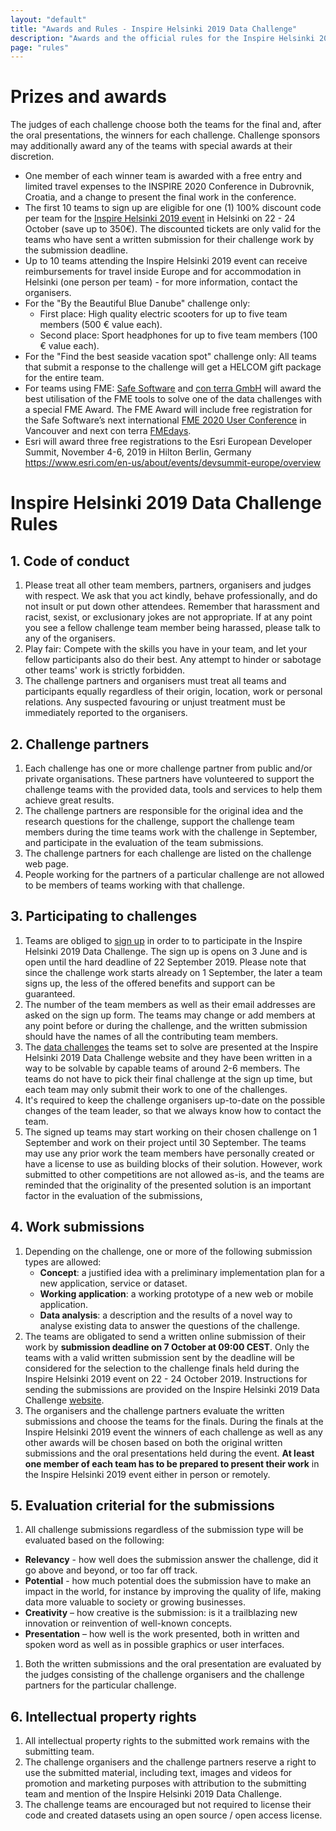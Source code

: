 ```yaml
---
layout: "default"
title: "Awards and Rules - Inspire Helsinki 2019 Data Challenge"
description: "Awards and the official rules for the Inspire Helsinki 2019 Data Challenge competition"
page: "rules"
---
```

# Prizes and awards
The judges of each challenge choose both the teams for the final and, after the oral presentations, the winners for each challenge. Challenge sponsors may additionally award any of the teams with special awards at their discretion.
* One member of each winner team is awarded with a free entry and limited travel expenses to the INSPIRE 2020 Conference in Dubrovnik, Croatia,
and a change to present the final work in the conference.
* The first 10 teams to sign up are eligible for one (1) 100% discount code per team for the
[Inspire Helsinki 2019 event](https://www.inspire-helsinki-2019.fi/) in Helsinki on 22 - 24 October (save up to 350€). The discounted tickets are only valid for the teams who have sent a written submission for their challenge work by the submission deadline.
* Up to 10 teams attending the Inspire Helsinki 2019 event can receive reimbursements for travel inside Europe and for accommodation in Helsinki (one person per team) - for more information, contact the organisers.
* For the "By the Beautiful Blue Danube" challenge only:
   * First place: High quality electric scooters for up to five team members (500 € value each).
   * Second place: Sport headphones for up to five team members (100 € value each).
* For the "Find the best seaside vacation spot" challenge only: All teams that submit a response to the challenge will get a HELCOM gift package for the entire team.
* For teams using FME: [Safe Software](https://www.safe.com/) and [con terra GmbH](https://conterra.de/) will award the best utilisation of the FME tools to solve one of the data challenges with a special FME Award. The FME Award will include free registration for the Safe Software’s next international [FME 2020 User Conference](https://www.safe.com/fmeuc/) in Vancouver and next con terra [FMEdays](https://www.con-terra.com/fmedays).
* Esri will award three free registrations to the Esri European Developer Summit, November 4-6, 2019 in Hilton Berlin, Germany
https://www.esri.com/en-us/about/events/devsummit-europe/overview

# Inspire Helsinki 2019 Data Challenge Rules

## 1. Code of conduct
1. Please treat all other team members, partners, organisers and judges with respect.  We ask that you act kindly, behave professionally, and do not insult or put down other attendees.  Remember that harassment and racist, sexist, or exclusionary jokes are not appropriate. If at any point you see a fellow challenge team member being harassed, please talk to any of the organisers.
1. Play fair: Compete with the skills you have in your team, and let your fellow participants also do their best. Any attempt to hinder or sabotage other teams' work is strictly forbidden.
1. The challenge partners and organisers must treat all teams and participants equally regardless of their origin, location, work or personal relations. Any suspected favouring or unjust treatment must be immediately reported to the organisers.

## 2. Challenge partners
1. Each challenge has one or more challenge partner from public and/or private organisations. These partners have volunteered to support the challenge teams with the provided data, tools and services to help them achieve great results.
1. The challenge partners are responsible for the original idea and the research questions for the challenge, support the challenge team members during the time teams work with the challenge in September, and participate in the evaluation of the team submissions.
1. The challenge partners for each challenge are listed on the challenge web page.
1. People working for the partners of a particular challenge are not allowed to be members of teams working with that challenge.

## 3. Participating to challenges
1. Teams are obliged to [sign up](/signup.html) in order to to participate in the Inspire Helsinki 2019 Data Challenge. The sign up is opens on 3 June and is open until the hard deadline of 22 September 2019. Please note that since the challenge
work starts already on 1 September, the later a team signs up, the less of the offered benefits and support can be guaranteed.
1. The number of the team members as well as their email addresses are asked on the sign up form. The teams may change or add members at any point before or during the challenge, and the written submission should have the names of all the contributing team members.
1. The [data challenges](/.challenges.html) the teams set to solve are presented at the Inspire Helsinki 2019 Data Challenge website and they have been written in a way to be solvable by capable teams of around 2-6 members. The teams do not have to pick their final challenge at the sign up time, but each team may only submit their work to one of the challenges.
1. It's required to keep the challenge organisers up-to-date on the possible changes of the team leader, so that we always know how to contact the team.
1. The signed up teams may start working on their chosen challenge on 1 September and work on their project until 30 September. The teams may use any prior work the team members have personally created or have a license to use as building blocks of their solution. However, work submitted to other competitions are not allowed as-is, and the teams are reminded that the originality of the presented solution is an important factor in the evaluation of the submissions,

## 4. Work submissions
1. Depending on the challenge, one or more of the following submission types are allowed:
   * **Concept**: a justified idea with a preliminary implementation plan for a new application, service or dataset.
   * **Working application**: a working prototype of a new web or mobile application.
   * **Data analysis**: a description and the results of a novel way to analyse existing data to answer the questions of the challenge.
1. The teams are obligated to send a written online submission of their work by **submission deadline on 7 October at 09:00 CEST**. Only the teams with a valid written submission sent by the deadline will be considered for the selection to the challenge finals held during the Inspire Helsinki 2019 event on 22 - 24 October 2019. Instructions for sending the submissions are provided on the Inspire Helsinki 2019 Data Challenge [website](/submissions.html).
1. The organisers and the challenge partners evaluate the written submissions and choose the teams for the finals. During the finals at the Inspire Helsinki 2019 event the winners of each challenge as well as any other awards will be chosen based on both the original written submissions and the oral presentations held during the event. **At least one member of each team has to be prepared to present their work** in the Inspire Helsinki 2019 event either in person or remotely.

## 5. Evaluation criterial for the submissions
1. All challenge submissions regardless of the submission type will be evaluated based on the following:
* **Relevancy** - how well does the submission answer the challenge, did it go above and beyond, or too far off track.
* **Potential** - how much potential does the submission have to make an impact in the world, for instance by improving the quality of life, making data more valuable to society or growing businesses.
* **Creativity** – how creative is the submission: is it a trailblazing new innovation or reinvention of well-known concepts.
* **Presentation** – how well is the work presented, both in written and spoken word as well as in possible graphics or user interfaces.
1. Both the written submissions and the oral presentation are evaluated by the judges consisting of the challenge organisers and the challenge partners for the particular challenge.

## 6. Intellectual property rights
1. All intellectual property rights to the submitted work remains with the submitting team.
1. The challenge organisers and the challenge partners reserve a right to use the submitted material, including text, images and videos for promotion and marketing purposes with attribution to the submitting team and mention of the Inspire Helsinki 2019 Data Challenge.
1. The challenge teams are encouraged but not required to license their code and created datasets using an open source / open access license.
